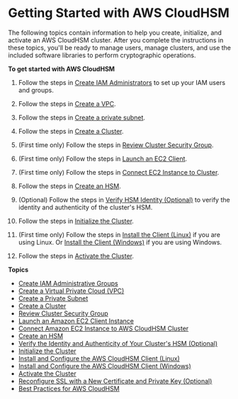 # Getting Started with AWS CloudHSM<a name="getting-started"></a>

The following topics contain information to help you create, initialize, and activate an AWS CloudHSM cluster\. After you complete the instructions in these topics, you'll be ready to manage users, manage clusters, and use the included software libraries to perform cryptographic operations\. 

**To get started with AWS CloudHSM**

1. Follow the steps in [Create IAM Administrators](create-iam-user.md) to set up your IAM users and groups\.

1. Follow the steps in [Create a VPC](create-vpc.md)\.

1. Follow the steps in [Create a private subnet](create-subnets.md)\.

1. Follow the steps in [Create a Cluster](create-cluster.md)\.

1. \(First time only\) Follow the steps in [Review Cluster Security Group](configure-sg.md)\.

1. \(First time only\) Follow the steps in [Launch an EC2 Client](launch-client-instance.md)\.

1. \(First time only\) Follow the steps in [Connect EC2 Instance to Cluster](configure-sg-client-instance.md)\.

1. Follow the steps in [Create an HSM](create-hsm.md)\.

1. \(Optional\) Follow the steps in [Verify HSM Identity \(Optional\)](verify-hsm-identity.md) to verify the identity and authenticity of the cluster's HSM\.

1. Follow the steps in [Initialize the Cluster](initialize-cluster.md)\.

1. \(First time only\) Follow the steps in [Install the Client \(Linux\)](install-and-configure-client-linux.md) if you are using Linux\. Or [Install the Client \(Windows\)](install-and-configure-client-win.md) if you are using Windows\. 

1. Follow the steps in [Activate the Cluster](activate-cluster.md)\.

**Topics**
+ [Create IAM Administrative Groups](create-iam-user.md)
+ [Create a Virtual Private Cloud \(VPC\)](create-vpc.md)
+ [Create a Private Subnet](create-subnets.md)
+ [Create a Cluster](create-cluster.md)
+ [Review Cluster Security Group](configure-sg.md)
+ [Launch an Amazon EC2 Client Instance](launch-client-instance.md)
+ [Connect Amazon EC2 Instance to AWS CloudHSM Cluster](configure-sg-client-instance.md)
+ [Create an HSM](create-hsm.md)
+ [Verify the Identity and Authenticity of Your Cluster's HSM \(Optional\)](verify-hsm-identity.md)
+ [Initialize the Cluster](initialize-cluster.md)
+ [Install and Configure the AWS CloudHSM Client \(Linux\)](install-and-configure-client-linux.md)
+ [Install and Configure the AWS CloudHSM Client \(Windows\)](install-and-configure-client-win.md)
+ [Activate the Cluster](activate-cluster.md)
+ [Reconfigure SSL with a New Certificate and Private Key \(Optional\)](getting-started-ssl.md)
+ [Best Practices for AWS CloudHSM](best-practices.md)

